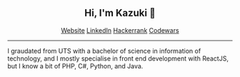## <div align="center">Hi, I'm Kazuki 👋</div>
<div align="center">
    <a href="https://kazyamada.com">Website</a>
    <a href="https://www.linkedin.com/in/kaz-yamada">LinkedIn</a>
    <a href="https://www.hackerrank.com/kaz_yamada">Hackerrank</a>
    <a href="https://www.codewars.com/users/kazyamada">Codewars</a>
</div>

---

I graudated from UTS with a bachelor of science in information of technology, and I mostly specialise in front end development with ReactJS, but I know a bit of PHP, C#, Python, and Java.
